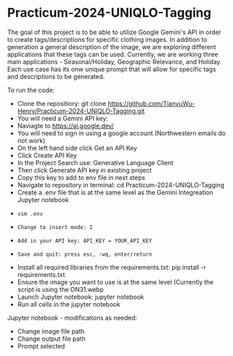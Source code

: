 # Practicum-2024-UNIQLO-Tagging

The goal of this project is to be able to utilize Google Gemini's API in order to create tags/descriptions for specific clothing images. In addition to generation a general description of the image, we are exploring different applications that these tags can be used. Currently, we are working three main applications - Seasonal/Holiday, Geographic Relevance, and Holiday. Each use case has its onw unique prompt that will allow for specific tags and descriptions to be generated. 

To run the code:
 * Clone the repositiory: git clone https://github.com/TianyuWu-Henry/Practicum-2024-UNIQLO-Tagging.git
 * You will need a Gemini API key:
* Naviagte to https://ai.google.dev/
* You will need to sign in using a google account (Northwestern emails do not work)
* On the left hand side click Get an API Key
* Click Create API Key
* In the Project Search use: Generative Language Client
* Then click Generate API key in existing project
* Copy this key to add to env file in next steps 
 * Navigate to repository in terminal: cd Practicum-2024-UNIQLO-Tagging
 * Create a .env file that is at the same level as the Gemini Integreation Jupyter notebook
 *     vim .env
 *     Change to insert mode: I 
 *     Add in your API key: API_KEY = YOUR_API_KEY
 *     Save and quit: press esc, :wq, enter/return
  
 * Install all required libraries from the requirements.txt: pip install -r requirements.txt
 * Ensure the image you want to use is at the same level (Currently the script is using the ON31.webp
 * Launch Jupyter notebook: jupyter notebook
 * Run all cells in the jupyter notebook

Jupyter notebook - modifications as needed:
* Change image file path
* Change output file path
* Prompt selected 
